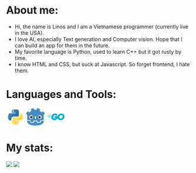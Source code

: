 # About me:
- Hi, the name is Linos and I am a Vietnamese programmer (currently live in the USA).
- I love AI, especially Text generation and Computer vision. Hope that I can build an app for them in the future.
- My favorite language is Python, used to learn C++ but it got rusty by time.
- I know HTML and CSS, but suck at Javascript. So forget frontend, I hate them.

# Languages and Tools:

<div>
  <img src="https://github.com/devicons/devicon/blob/master/icons/python/python-original.svg" width="10%"/>
  <img src="https://github.com/devicons/devicon/blob/master/icons/godot/godot-original.svg" width="10%"/>
  <img src="https://github.com/devicons/devicon/blob/master/icons/go/go-original-wordmark.svg" width="10%"/>
</div>

# My stats:

<img src="https://github-readme-stats.vercel.app/api?username=Linos1391&layout=compact&theme=vision-friendly-dark" width = "370">
<img src="https://github-readme-stats.vercel.app/api/top-langs/?username=Linos1391&layout=compact&theme=vision-friendly-dark" width = "370">

